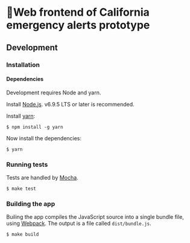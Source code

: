 🌴Web frontend of California emergency alerts prototype
======================================================

Development
-----------

### Installation

#### Dependencies

Development requires Node and yarn.

Install [Node.js](https://nodejs.org/en/). v6.9.5 LTS or later is recommended.

Install [yarn](https://yarnpkg.com/):

``` shell
$ npm install -g yarn
```

Now install the dependencies:

``` shell
$ yarn
```

### Running tests

Tests are handled by [Mocha](https://mochajs.org/).

``` shell
$ make test
```

### Building the app

Builing the app compiles the JavaScript source into a single bundle file,
using [Webpack](https://webpack.js.org/). The output is a file
called `dist/bundle.js`.

``` shell
$ make build
```
